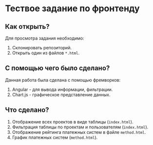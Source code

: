 Тествое задание по фронтенду
============
Как открыть?
-------------
Для просмотра задания необходимо:
1. Склонировать репозиторий.
2. Открыть один из файлов `*.html`.

С помощью чего было сделано?
------------------------
Данная работа была сделана с помощью фремворков:
1. Angular - для вывода информации, фильтрации.
2. Chart.js - графическое представление данных.

Что сделано?
--------------------
1. Отображение всех проектов в виде таблицы (`index.html`).
2. Фильтрация таблицы по проектам и пользователям (`index.html`).
3. Отображение рейтинга платежных систем в файле `method.html`.
4. График платежных систем (`method.html`).

